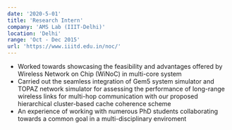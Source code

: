 ```yaml
---
date: '2020-5-01'
title: 'Research Intern'
company: 'AMS Lab (IIIT-Delhi)'
location: 'Delhi'
range: 'Oct - Dec 2015'
url: 'https://www.iiitd.edu.in/noc/'
---
```


- Worked towards showcasing the feasibility and advantages offered by Wireless Network on Chip (WiNoC) in multi-core system
- Carried out the seamless integration of Gem5 system simulator and TOPAZ network simulator for assessing the performance of long-range wireless links for multi-hop communication with our proposed hierarchical cluster-based cache coherence scheme
- An experience of working with numerous PhD students collaborating towards a common goal in a multi-disciplinary enviroment
